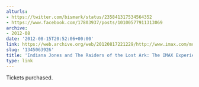 ```yaml
---
alturls:
- https://twitter.com/bismark/status/235841317534564352
- https://www.facebook.com/17803937/posts/10100577911313069
archive:
- 2012-08
date: '2012-08-15T20:52:06+00:00'
link: https://web.archive.org/web/20120817221229/http://www.imax.com/movies/m/indiana-jones-and-the-raiders-of-the-lost-ark-the-imax-experience/
slug: '1345063926'
title: 'Indiana Jones and The Raiders of the Lost Ark: The IMAX Experience'
type: link
---
```


Tickets purchased.

